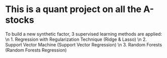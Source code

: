 # This is a quant project on all the A-stocks

To build a new synthetic factor, 3 supervised learning methods are applied: 
\n 1. Regression with Regularization Technique (Ridge & Lasso)
\n 2. Support Vector Machine (Support Vector Regression)
\n 3. Random Forests (Random Forests Regression)
